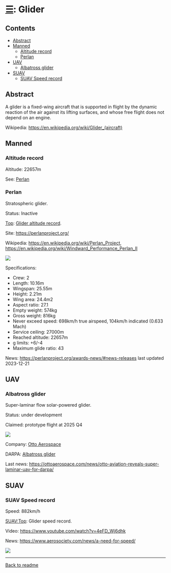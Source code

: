 [&#9776;](readme.md#categories): Glider
=======================================



## Contents

<!-- TOC -->
- [Abstract](#abstract)
- [Manned](#manned)
  - [Altitude record](#altitude-record)
  - [Perlan](#perlan)
- [UAV](#uav)
  - [Albatross glider](#albatross-glider)
- [SUAV](#suav)
  - [SUAV Speed record](#suav-speed-record)
<!-- TOC -->



## Abstract

A glider is a fixed-wing aircraft that is supported in flight by the dynamic reaction of the air against its lifting surfaces, and whose free flight does not depend on an engine.

Wikipedia: <https://en.wikipedia.org/wiki/Glider_(aircraft)>



## Manned



### Altitude record

Altitude: 22657m

See: [Perlan](#perlan)



### Perlan

Stratospheric glider.

Status: Inactive

[Top](readme.md#top): [Glider altitude record](Glider.md#altitude-record).

Site: <https://perlanproject.org/>

Wikipedia: <https://en.wikipedia.org/wiki/Perlan_Project>, <https://en.wikipedia.org/wiki/Windward_Performance_Perlan_II>

![](https://perlanproject.org/wp-content/uploads/2022/07/Perlan-Glider-and-Perlan-Cloud-2-scaled.jpg)

Specifications:
- Crew: 2
- Length: 10.16m
- Wingspan: 25.55m
- Height: 2.21m
- Wing area: 24.4m2
- Aspect ratio: 27.1
- Empty weight: 574kg
- Gross weight: 816kg
- Never exceed speed: 698km/h true airspeed, 104km/h indicated (0.633 Mach)
- Service ceiling: 27000m
- Reached altitude: 22657m
- g limits: +6/-4
- Maximum glide ratio: 43

News: <https://perlanproject.org/awards-news/#news-releases> last updated 2023-12-21 



## UAV



### Albatross glider

Super-laminar flow solar-powered glider.

Status: under development

Claimed: prototype flight at 2025 Q4

![](https://ottoaerospace.com/wp-content/uploads/2025/04/otto-blog-post-awarded-joint-developmental-collaboration-1024x576.jpg)

Company: [Otto Aerospace](Company.md#otto-aerospace)

DARPA: [Albatross glider](Program.md#albatross-glider)

Last news: <https://ottoaerospace.com/news/otto-aviation-reveals-super-laminar-uav-for-darpa/>




## SUAV



### SUAV Speed record

Speed: 882km/h

[SUAV:Top](readme.md#suavtop): Glider speed record.
 
Video: <https://www.youtube.com/watch?v=4eFD_Wj6dhk>

News: <https://www.aerosociety.com/news/a-need-for-speed/>

![](https://www.aerosociety.com/media/15500/blog-hero-image-transonic130.jpg?anchor=center&mode=crop&width=2448&height=990&rnd=132567473220000000)



---
[Back to readme](readme.md)